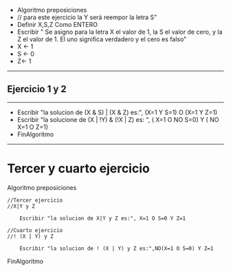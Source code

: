 * Algoritmo preposiciones
* // para este ejercicio la Y será reempor la letra S"
* Definir X,S,Z Como ENTERO
* Escribir " Se asigno para la letra X el valor de 1, la S el valor de cero, y la Z el valor de 1. El uno significa verdadero y el cero es falso"
* X <- 1
* S <- 0
* Z<-  1
___________________________________________________
## Ejercicio 1 y 2 
___________________________________________________
* Escribir "la solucion de (X & S) | (X & Z) es:", (X=1 Y S=1) O (X=1 Y Z=1)
* Escribir "la solucione de (X | !Y) & (!X | Z) es: ", ( X=1 O NO S=0)  Y ( NO X=1 O Z=1)
* FinAlgoritmo

__________________________________
# Tercer y cuarto ejercicio

Algoritmo preposiciones
	
	//Tercer ejercicio
	//X|Y y Z
	
		Escribir "la solucion de X|Y y Z es:", X=1 O S=0 Y Z=1
		
	//Cuarto ejercicio
	//! (X | Y) y Z
	
		Escribir "la solucion de ! (X | Y) y Z es:",NO(X=1 O S=0) Y Z=1
	
		
FinAlgoritmo
